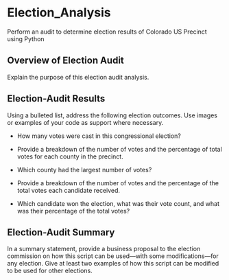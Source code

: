 # Election_Analysis
Perform an audit to determine election results of Colorado US Precinct using Python
## Overview of Election Audit 
Explain the purpose of this election audit analysis.

## Election-Audit Results 
Using a bulleted list, address the following election outcomes. Use images or examples of your code as support where necessary.

- How many votes were cast in this congressional election?

- Provide a breakdown of the number of votes and the percentage of total votes for each county in the precinct.

- Which county had the largest number of votes?

- Provide a breakdown of the number of votes and the percentage of the total votes each candidate received.

- Which candidate won the election, what was their vote count, and what was their percentage of the total votes?


## Election-Audit Summary
In a summary statement, provide a business proposal to the election commission on how this script can be used—with some modifications—for any election. Give at least two examples of how this script can be modified to be used for other elections.

